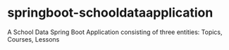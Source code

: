 # springboot-schooldataapplication
A School Data Spring Boot Application consisting of three entities: Topics, Courses, Lessons
